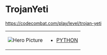 # TrojanYeti 

https://codecombat.com/play/level/trojan-yeti
<table>
<tr>
<td>

![Hero Picture](hero.png?raw=true "Hero Picture")

</td>
<td>
<ul>
<li>

[PYTHON](TrojanYeti.py)

</li>
</td>
</tr>
<table>